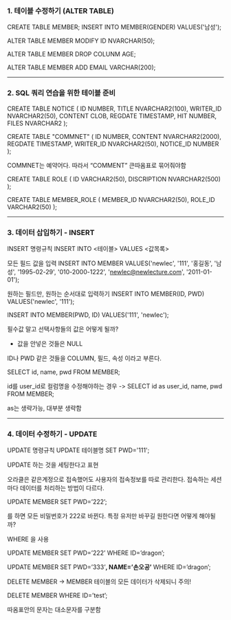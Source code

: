 ### 1. 테이블 수정하기 (ALTER TABLE)

CREATE TABLE MEMBER;
INSERT INTO MEMBER(GENDER) VALUES('남성');

ALTER TABLE MEMBER MODIFY ID NVARCHAR(50);

ALTER TABLE MEMBER DROP COLUNM AGE;

ALTER TABLE MEMBER ADD EMAIL VARCHAR(200);

---

### 2. SQL 쿼리 연습을 위한 테이블 준비

CREATE TABLE NOTICE
(
ID NUMBER,
TITLE NVARCHAR2(100),
WRITER_ID NVARCHAR2(50),
CONTENT CLOB,
REGDATE TIMESTAMP,
HIT NUMBER,
FILES NVARCHAR2
);

CREATE TABLE "COMMNET"
(
ID NUMBER,
CONTENT NVARCHAR2(2000),
REGDATE TIMESTAMP,
WRITER_ID NVARCHAR2(50),
NOTICE_ID NUMBER
);

COMMNET는 예약어다. 따라서 “COMMENT” 큰따옴표로 묶어줘야함

CREATE TABLE ROLE
(
ID VARCHAR2(50),
DISCRIPTION NVARCHAR2(500)
);

CREATE TABLE MEMBER_ROLE
(
MEMBER_ID NVARCHAR2(50),
ROLE_ID VARCHAR2(50)
);

---

### 3. 데이터 삽입하기 - INSERT

INSERT 명령규칙
INSERT INTO <테이블> VALUES <값목록>

모든 필드 값을 입력
INSERT INTO MEMBER VALUES('newlec', '111', '홍길동', '남성', '1995-02-29', '010-2000-1222', 'newlec@newlecture.com', '2011-01-01');

원하는 필드만, 원하는 순서대로 입력하기
INSERT INTO MEMBER(ID, PWD) VALUES('newlec', '111');

INSERT INTO MEMBER(PWD, ID) VALUES('111', 'newlec');

필수값 말고 선택사항들의 값은 어떻게 될까?

- 값을 안넣은 것들은 NULL

ID나 PWD 같은 것들을 COLUMN, 필드, 속성 이라고 부른다.

SELECT id, name, pwd FROM MEMBER;

id를 user_id로 컬럼명을 수정해야하는 경우
-> SELECT id as user_id, name, pwd FROM MEMBER;

as는 생략가능, 대부분 생략함

---

### 4. 데이터 수정하기 - UPDATE

UPDATE 명령규칙
UPDATE 테이블명 SET PWD='111';

UPDATE 하는 것을 세팅한다고 표현

오라클은 같은계정으로 접속했어도 사용자의 접속정보를 따로 관리한다. 접속하는 세션마다 데이터를 처리하는 방법이 다르다.

UPDATE MEMBER SET PWD=’222’;

를 하면 모든 비밀번호가 222로 바뀐다. 특정 유저만 바꾸길 원한다면 어떻게 해야될까?

WHERE 을 사용

UPDATE MEMBER SET PWD=’222’ WHERE ID=’dragon’;

UPDATE MEMBER SET PWD=’333’**, NAME=’손오공’** WHERE ID=’dragon’;

DELETE MEMBER → MEMBER 테이블의 모든 데이터가 삭제되니 주의!

DELETE MEMBER WHERE ID=’test’;

따옴표안의 문자는 대소문자를 구분함
